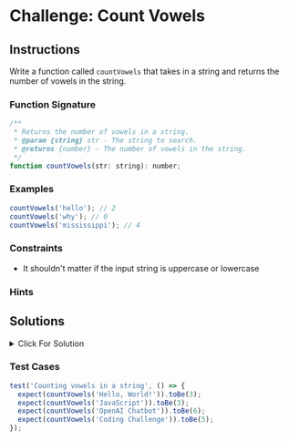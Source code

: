 # Challenge: Count Vowels

## Instructions

Write a function called `countVowels` that takes in a string and returns the number of vowels in the string.

### Function Signature

```js
/**
 * Returns the number of vowels in a string.
 * @param {string} str - The string to search.
 * @returns {number} - The number of vowels in the string.
 */
function countVowels(str: string): number;
```

### Examples

```js
countVowels('hello'); // 2
countVowels('why'); // 0
countVowels('mississippi'); // 4
```

### Constraints

- It shouldn't matter if the input string is uppercase or lowercase

### Hints


## Solutions

<details>
  <summary>Click For Solution</summary>

```js
function countVowels(str) {
  const formattedStr = str.toLowerCase();
  let count = 0;

  for (let i = 0; i < formattedStr.length; i++) {
    const char = formattedStr[i];

    if (
      char === 'a' ||
      char === 'e' ||
      char === 'i' ||
      char === 'o' ||
      char === 'u'
    ) {
      count++;
    }
  }

  return count;
}
```

## Explanation

- Make the string lowercase. This is because we want to count both uppercase and lowercase vowels.
- Create a variable called `count` and set it to `0`. This is the variable we will use to keep track of how many vowels we have found.
- Create a `for` loop that will loop through each character in the string. We then create a variable called `char` and set it to the current character in the string.
- Check if the character is a vowel. If it is, we increment `count` by `1`. Once we have looped through the entire string, we return `count`.

</details>

### Test Cases

```js
test('Counting vowels in a string', () => {
  expect(countVowels('Hello, World!')).toBe(3);
  expect(countVowels('JavaScript')).toBe(3);
  expect(countVowels('OpenAI Chatbot')).toBe(6);
  expect(countVowels('Coding Challenge')).toBe(5);
});
```
